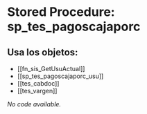 # Stored Procedure: sp_tes_pagoscajaporc

## Usa los objetos:
- [[fn_sis_GetUsuActual]]
- [[sp_tes_pagoscajaporc_usu]]
- [[tes_cabdoc]]
- [[tes_vargen]]

*No code available.*
